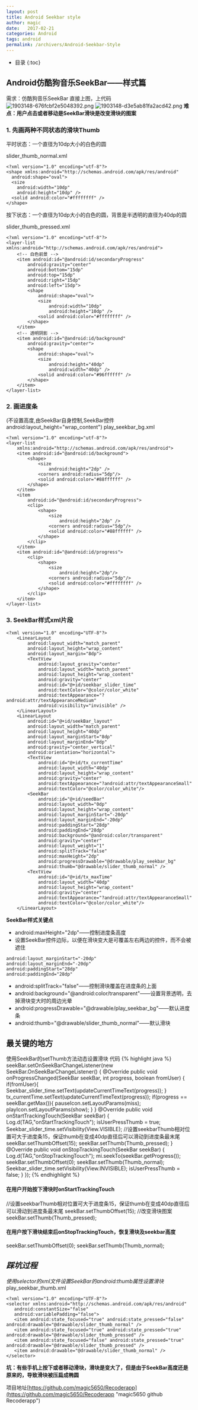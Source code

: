 ```yaml
---
layout: post
title: Android Seekbar style
author: magic
date:   2017-02-21
categories: Android
tags: android
permalink: /archivers/Android-Seekbar-Style
---
```

* 目录
{:toc}
## Android仿酷狗音乐SeekBar——样式篇
需求：仿酷狗音乐SeekBar
直接上图，上代码
![1903148-676fcbf2e5048392.png](http://upload-images.jianshu.io/upload_images/1903148-0414a84bd91e4ddc.png?imageMogr2/auto-orient/strip%7CimageView2/2/w/1240)
![1903148-d3e5ab81fa2acd42.png](http://upload-images.jianshu.io/upload_images/1903148-d7a9c2b37322d59d.png?imageMogr2/auto-orient/strip%7CimageView2/2/w/1240)
**难点：用户点击或者移动是SeekBar滑块是改变滑块的图案**
### 1. 先画两种不同状态的滑块Thumb
平时状态：一个直径为10dp大小的白色的圆

slider_thumb_normal.xml

```
<?xml version="1.0" encoding="utf-8"?>
<shape xmlns:android="http://schemas.android.com/apk/res/android"    
  android:shape="oval">    
  <size    
    android:width="10dp"    
    android:height="10dp" />
  <solid android:color="#ffffffff" />
</shape>
```

按下状态：一个直径为10dp大小的白色的圆，背景是半透明的直径为40dp的圆

slider_thumb_pressed.xml

```
<?xml version="1.0" encoding="utf-8"?>
<layer-list xmlns:android="http://schemas.android.com/apk/res/android">
    <!-- 白色前景 -->
    <item android:id="@android:id/secondaryProgress"
        android:gravity="center"
        android:bottom="15dp"
        android:top="15dp"
        android:right="15dp"
        android:left="15dp">
        <shape
            android:shape="oval">
            <size
                android:width="10dp"
                android:height="10dp" />
            <solid android:color="#ffffffff" />
        </shape>
    </item>
    <!-- 透明阴影 -->
    <item android:id="@android:id/background"
        android:gravity="center">
        <shape
            android:shape="oval">
            <size
                android:height="40dp"
                android:width="40dp" />
            <solid android:color="#96ffffff" />
        </shape>
    </item>
</layer-list>
```

### 2. 画进度条

(不设置高度,由SeekBar自身控制,SeekBar控件android:layout_height="wrap_content")
play_seekbar_bg.xml

```
<?xml version="1.0" encoding="utf-8"?>
<layer-list
    xmlns:android="http://schemas.android.com/apk/res/android">
    <item android:id="@android:id/background">
        <shape>
            <size
                android:height="2dp" />
            <corners android:radius="5dp"/>
            <solid android:color="#88ffffff" />
        </shape>
    </item>
    <item
        android:id="@android:id/secondaryProgress">
        <clip>
            <shape>
                <size
                    android:height="2dp" />
                <corners android:radius="5dp"/>
                <solid android:color="#88ffffff" />
            </shape>
        </clip>
    </item>
    <item android:id="@android:id/progress">
        <clip>
            <shape>
                <size
                    android:height="2dp"/>
                <corners android:radius="5dp"/>
                <solid android:color="#ffffffff" />
            </shape>
        </clip>
    </item>
</layer-list>
```

### 3. SeekBar样式xml片段
```
<?xml version="1.0" encoding="UTF-8"?>
    <LinearLayout
        android:layout_width="match_parent"
        android:layout_height="wrap_content"
        android:layout_margin="8dp">
        <TextView
            android:layout_gravity="center"
            android:layout_width="match_parent"
            android:layout_height="wrap_content"
            android:gravity="center"
            android:id="@+id/seekbar_slider_time"
            android:textColor="@color/color_white"
            android:textAppearance="?android:attr/textAppearanceMedium"
            android:visibility="invisible" />
    </LinearLayout>
    <LinearLayout
        android:id="@+id/seekBar_layout"
        android:layout_width="match_parent"
        android:layout_height="40dp"
        android:layout_marginStart="8dp"
        android:layout_marginEnd="8dp"
        android:gravity="center_vertical"
        android:orientation="horizontal">
        <TextView
            android:id="@+id/tx_currentTime"
            android:layout_width="40dp"
            android:layout_height="wrap_content"
            android:gravity="center"
            android:textAppearance="?android:attr/textAppearanceSmall"
            android:textColor="@color/color_white"/>
        <SeekBar
            android:id="@+id/seedBar"
            android:layout_width="0dp"
            android:layout_height="wrap_content"
            android:layout_marginStart="-20dp"
            android:layout_marginEnd="-20dp"
            android:paddingStart="28dp"
            android:paddingEnd="28dp"
            android:background="@android:color/transparent"
            android:gravity="center"
            android:layout_weight="1"
            android:splitTrack="false"
            android:maxHeight="2dp"
            android:progressDrawable="@drawable/play_seekbar_bg"
            android:thumb="@drawable/slider_thumb_normal" />
        <TextView
            android:id="@+id/tx_maxTime"
            android:layout_width="40dp"
            android:layout_height="wrap_content"
            android:gravity="center"
            android:textAppearance="?android:attr/textAppearanceSmall"
            android:textColor="@color/color_white"/>
    </LinearLayout>
```

**SeekBar样式关键点**
- android:maxHeight="2dp"——控制进度条高度
- 设置SeekBar控件边际，以便在滑块变大是可覆盖左右两边的控件，而不会被遮住     

```
android:layout_marginStart="-20dp"
android:layout_marginEnd="-20dp"
android:paddingStart="28dp"
android:paddingEnd="28dp"
```

- android:splitTrack="false"——控制滑块覆盖在进度条的上面
- android:background="@android:color/transparent"——设置背景透明，去掉滑块变大时的周边光晕
- android:progressDrawable="@drawable/play_seekbar_bg"——默认进度条
- android:thumb="@drawable/slider_thumb_normal"——默认滑块

## 最关键的地方
使用SeekBar的setThumb方法动态设置滑块
代码
{% highlight java %}
seekBar.setOnSeekBarChangeListener(new SeekBar.OnSeekBarChangeListener() {
            @Override
            public void onProgressChanged(SeekBar seekBar, int progress, boolean fromUser) {
                if(fromUser){
                    Seekbar_slider_time.setText(updateCurrentTimeText(progress));
                }
                tx_currentTime.setText(updateCurrentTimeText(progress));
                if(progress == seekBar.getMax()){
                    pauseIcon.setLayoutParams(miss);
                    playIcon.setLayoutParams(show);
                }
            }
            @Override
            public void onStartTrackingTouch(SeekBar seekBar) {
                Log.d(TAG,"onStartTrackingTouch");
                isUserPressThumb = true;
                Seekbar_slider_time.setVisibility(View.VISIBLE);
                //设置seekbarThumb相对位置可大于进度条15，保证thumb在变成40dp直径后可以滑动到进度条最末尾
                seekBar.setThumbOffset(15);
                seekBar.setThumb(Thumb_pressed);
            }
            @Override
            public void onStopTrackingTouch(SeekBar seekBar) {
                Log.d(TAG,"onStopTrackingTouch");
                mi.seekTo(seekBar.getProgress());
                seekBar.setThumbOffset(0);
                seekBar.setThumb(Thumb_normal);
                Seekbar_slider_time.setVisibility(View.INVISIBLE);
                isUserPressThumb = false;
            }
        });
{% endhighlight %}
#### 在用户开始按下滑块时onStartTrackingTouch
//设置seekbarThumb相对位置可大于进度条15，保证thumb在变成40dp直径后可以滑动到进度条最末尾 
seekBar.setThumbOffset(15); 
//改变滑块图案
seekBar.setThumb(Thumb_pressed);

#### 在用户按下滑块结束后onStopTrackingTouch，恢复滑块及seekbar高度
seekBar.setThumbOffset(0); 
seekBar.setThumb(Thumb_normal);

## _踩坑过程_
*使用selector的xml文件设置SeekBar的android:thumb属性设置滑块*
play_seekbar_thumb.xml

```
<?xml version="1.0" encoding="UTF-8"?>
<selector xmlns:android="http://schemas.android.com/apk/res/android"    
   android:constantSize="false"    
   android:variablePadding="false">    
   <item android:state_focused="true" android:state_pressed="false" android:drawable="@drawable/slider_thumb_normal" />    
   <item android:state_focused="true" android:state_pressed="true" android:drawable="@drawable/slider_thumb_pressed" />    
   <item android:state_focused="false" android:state_pressed="true" android:drawable="@drawable/slider_thumb_pressed" />    
   <item android:drawable="@drawable/slider_thumb_normal" />
</selector>
```

**坑：有些手机上按下或者移动滑块，滑块是变大了，但是由于SeekBar高度还是原来的，导致滑块被压扁成椭圆**

项目地址[https://github.com/magic5650/Recoderapp](https://github.com/magic5650/Recoderapp "magic5650 github Recoderapp")